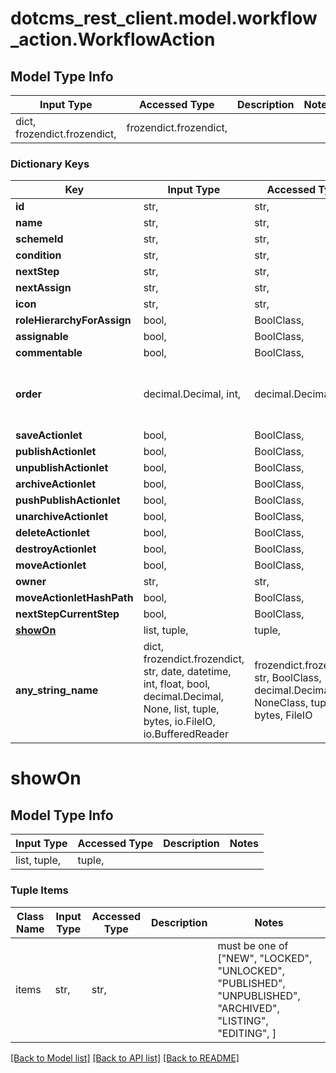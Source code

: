 # dotcms_rest_client.model.workflow_action.WorkflowAction

## Model Type Info
Input Type | Accessed Type | Description | Notes
------------ | ------------- | ------------- | -------------
dict, frozendict.frozendict,  | frozendict.frozendict,  |  | 

### Dictionary Keys
Key | Input Type | Accessed Type | Description | Notes
------------ | ------------- | ------------- | ------------- | -------------
**id** | str,  | str,  |  | [optional] 
**name** | str,  | str,  |  | [optional] 
**schemeId** | str,  | str,  |  | [optional] 
**condition** | str,  | str,  |  | [optional] 
**nextStep** | str,  | str,  |  | [optional] 
**nextAssign** | str,  | str,  |  | [optional] 
**icon** | str,  | str,  |  | [optional] 
**roleHierarchyForAssign** | bool,  | BoolClass,  |  | [optional] 
**assignable** | bool,  | BoolClass,  |  | [optional] 
**commentable** | bool,  | BoolClass,  |  | [optional] 
**order** | decimal.Decimal, int,  | decimal.Decimal,  |  | [optional] value must be a 32 bit integer
**saveActionlet** | bool,  | BoolClass,  |  | [optional] 
**publishActionlet** | bool,  | BoolClass,  |  | [optional] 
**unpublishActionlet** | bool,  | BoolClass,  |  | [optional] 
**archiveActionlet** | bool,  | BoolClass,  |  | [optional] 
**pushPublishActionlet** | bool,  | BoolClass,  |  | [optional] 
**unarchiveActionlet** | bool,  | BoolClass,  |  | [optional] 
**deleteActionlet** | bool,  | BoolClass,  |  | [optional] 
**destroyActionlet** | bool,  | BoolClass,  |  | [optional] 
**moveActionlet** | bool,  | BoolClass,  |  | [optional] 
**owner** | str,  | str,  |  | [optional] 
**moveActionletHashPath** | bool,  | BoolClass,  |  | [optional] 
**nextStepCurrentStep** | bool,  | BoolClass,  |  | [optional] 
**[showOn](#showOn)** | list, tuple,  | tuple,  |  | [optional] 
**any_string_name** | dict, frozendict.frozendict, str, date, datetime, int, float, bool, decimal.Decimal, None, list, tuple, bytes, io.FileIO, io.BufferedReader | frozendict.frozendict, str, BoolClass, decimal.Decimal, NoneClass, tuple, bytes, FileIO | any string name can be used but the value must be the correct type | [optional]

# showOn

## Model Type Info
Input Type | Accessed Type | Description | Notes
------------ | ------------- | ------------- | -------------
list, tuple,  | tuple,  |  | 

### Tuple Items
Class Name | Input Type | Accessed Type | Description | Notes
------------- | ------------- | ------------- | ------------- | -------------
items | str,  | str,  |  | must be one of ["NEW", "LOCKED", "UNLOCKED", "PUBLISHED", "UNPUBLISHED", "ARCHIVED", "LISTING", "EDITING", ] 

[[Back to Model list]](../../README.md#documentation-for-models) [[Back to API list]](../../README.md#documentation-for-api-endpoints) [[Back to README]](../../README.md)

